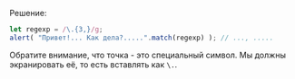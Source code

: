 
Решение:

```js run
let regexp = /\.{3,}/g;
alert( "Привет!... Как дела?.....".match(regexp) ); // ..., .....
```

Обратите внимание, что точка - это специальный символ. Мы должны экранировать её, то есть вставлять как `\.`.
